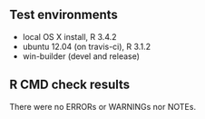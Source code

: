 ## Test environments
* local OS X install, R 3.4.2
* ubuntu 12.04 (on travis-ci), R 3.1.2
* win-builder (devel and release)

## R CMD check results
There were no ERRORs or WARNINGs nor NOTEs.

